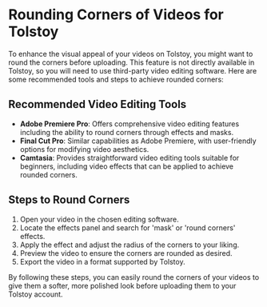 # Rounding Corners of Videos for Tolstoy

To enhance the visual appeal of your videos on Tolstoy, you might want to round the corners before uploading. This feature is not directly available in Tolstoy, so you will need to use third-party video editing software. Here are some recommended tools and steps to achieve rounded corners:

## Recommended Video Editing Tools
- **Adobe Premiere Pro**: Offers comprehensive video editing features including the ability to round corners through effects and masks.
- **Final Cut Pro**: Similar capabilities as Adobe Premiere, with user-friendly options for modifying video aesthetics.
- **Camtasia**: Provides straightforward video editing tools suitable for beginners, including video effects that can be applied to achieve rounded corners.

## Steps to Round Corners
1. Open your video in the chosen editing software.
2. Locate the effects panel and search for 'mask' or 'round corners' effects.
3. Apply the effect and adjust the radius of the corners to your liking.
4. Preview the video to ensure the corners are rounded as desired.
5. Export the video in a format supported by Tolstoy.

By following these steps, you can easily round the corners of your videos to give them a softer, more polished look before uploading them to your Tolstoy account.